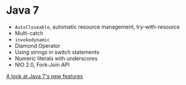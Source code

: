 # Java 7

- `AutoCloseable`, automatic resource management, try-with-resource
- Multi-catch
- `invokedynamic`
- Diamond Operator
- Using strings in switch statements
- Numeric literals with underscores
- NIO 2.0, Fork-Join API

[A look at Java 7's new features](https://www.oreilly.com/learning/java7-features)
